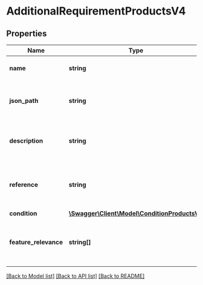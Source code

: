 # AdditionalRequirementProductsV4

## Properties
Name | Type | Description | Notes
------------ | ------------- | ------------- | -------------
**name** | **string** | the name of the product attribute. | [optional] 
**json_path** | **string** | the JSON path leading to the specific product attribute. | [optional] 
**description** | **string** | a brief human readable description of the requirement | [optional] 
**reference** | **string** | a link to the official documentation that describes the requirement | [optional] 
**condition** | [**\Swagger\Client\Model\ConditionProductsV4**](ConditionProductsV4.md) |  | [optional] 
**feature_relevance** | **string[]** | a list of feature relevances that can describe the reason for the requirement. | [optional] 

[[Back to Model list]](../../README.md#documentation-for-models) [[Back to API list]](../../README.md#documentation-for-api-endpoints) [[Back to README]](../../README.md)

